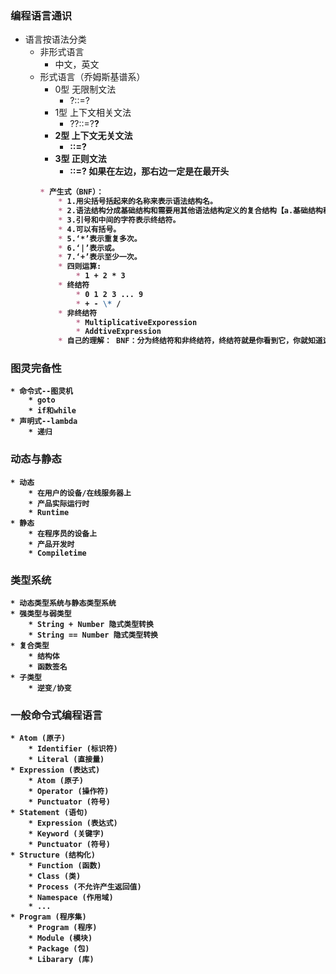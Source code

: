 ### 编程语言通识
* 语言按语法分类
    * 非形式语言
        * 中文，英文
    * 形式语言（乔姆斯基谱系）
        * 0型 无限制文法
            * ?::=?
        * 1型 上下文相关文法
            * ?<A>?::=?<B>?
        * 2型 上下文无关文法
            * <A>::=?
        * 3型 正则文法
            * <A>::=<A>? <A>如果在左边，那右边<A>一定是在最开头
        ```md
        * 产生式（BNF）：
            * 1.用尖括号括起来的名称来表示语法结构名。
            * 2.语法结构分成基础结构和需要用其他语法结构定义的复合结构【a.基础结构称终结符。b.复合结构称非终结符】。
            * 3.引号和中间的字符表示终结符。
            * 4.可以有括号。
            * 5.‘*’表示重复多次。
            * 6.‘|’表示或。
            * 7.‘+’表示至少一次。
            * 四则运算:
                * 1 + 2 * 3
            * 终结符
                * 0 1 2 3 ... 9
                * + - \* /
            * 非终结符
                * MultiplicativeExporession
                * AddtiveExpression
            * 自己的理解： BNF：分为终结符和非终结符，终结符就是你看到它，你就知道这个东西不能再替换了，比如那天老师定义的“a”， “b”，规定了，a 和 b就是终结符。非终结符呢，你理解它为变量，就是这个东西是一个文法的名字，比如<Number>，这个你一看就知道，这是代表的数字的文法。这个文法里就描述了，什么样子的终结符组合起来就是数字。然后呢，非终结符是用<>这个东西包起来的，并且，非终结符是的定义里是可以包含非终结符的，比如<DecimalNumber> ::= "0" | (("1" | "2" | ... | "9") <Number>*) 。然后呢，::= 这是定义符号，你就理解为Js里的=。最后呢就是，BNF就是一套规则或规定，规定产生的语言的所有规则。
        ```
### 图灵完备性
    * 命令式--图灵机
        * goto
        * if和while
    * 声明式--lambda
        * 递归
### 动态与静态
    * 动态
        * 在用户的设备/在线服务器上
        * 产品实际运行时
        * Runtime
    * 静态
        * 在程序员的设备上
        * 产品开发时
        * Compiletime
### 类型系统
    * 动态类型系统与静态类型系统
    * 强类型与弱类型
        * String + Number 隐式类型转换
        * String == Number 隐式类型转换
    * 复合类型
        * 结构体
        * 函数签名
    * 子类型
        * 逆变/协变
### 一般命令式编程语言
    * Atom (原子)
        * Identifier (标识符)
        * Literal (直接量)
    * Expression (表达式)
        * Atom (原子)
        * Operator (操作符)
        * Punctuator (符号)
    * Statement (语句)
        * Expression (表达式)
        * Keyword (关键字)
        * Punctuator (符号)
    * Structure (结构化)
        * Function (函数)
        * Class (类)
        * Process (不允许产生返回值)
        * Namespace (作用域)
        * ...
    * Program (程序集)
        * Program (程序)
        * Module (模块)
        * Package (包)
        * Libarary (库)     
